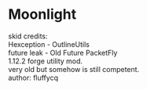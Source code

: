 # Moonlight
skid credits:<br> Hexception - OutlineUtils<br> future leak - Old Future PacketFly<br>
1.12.2 forge utility mod.<br>
very old but somehow is still competent.<br>
author: fluffycq<br>
